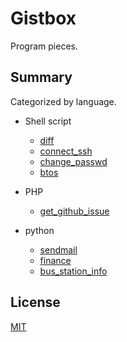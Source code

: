 # Gistbox
Program pieces.
 
## Summary 
Categorized by language.

* Shell script
    * [diff](diff/)
    * [connect_ssh](connect_ssh/)
    * [change_passwd](change_passwd/)
    * [btos](btos/)

* PHP
    * [get_github_issue](get_github_issue/)

* python
    * [sendmail](sendmail/)
    * [finance](finance/)
    * [bus_station_info](bus_station_info/)
 
## License
[MIT](LICENSE)
